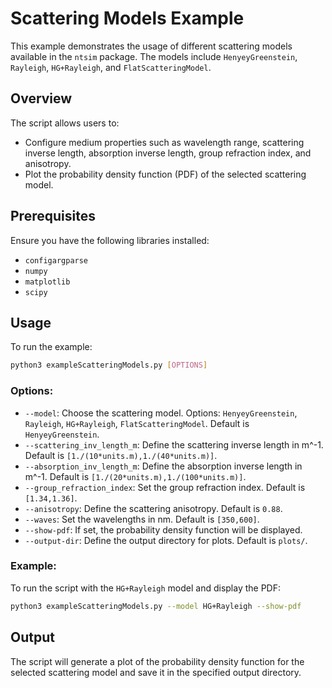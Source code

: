 # Scattering Models Example

This example demonstrates the usage of different scattering models available in the `ntsim` package. The models include `HenyeyGreenstein`, `Rayleigh`, `HG+Rayleigh`, and `FlatScatteringModel`.

## Overview

The script allows users to:

- Configure medium properties such as wavelength range, scattering inverse length, absorption inverse length, group refraction index, and anisotropy.
- Plot the probability density function (PDF) of the selected scattering model.

## Prerequisites

Ensure you have the following libraries installed:

- `configargparse`
- `numpy`
- `matplotlib`
- `scipy`

## Usage

To run the example:

```bash
python3 exampleScatteringModels.py [OPTIONS]
```

### Options:

- `--model`: Choose the scattering model. Options: `HenyeyGreenstein`, `Rayleigh`, `HG+Rayleigh`, `FlatScatteringModel`. Default is `HenyeyGreenstein`.
- `--scattering_inv_length_m`: Define the scattering inverse length in m^-1. Default is `[1./(10*units.m),1./(40*units.m)]`.
- `--absorption_inv_length_m`: Define the absorption inverse length in m^-1. Default is `[1./(20*units.m),1./(100*units.m)]`.
- `--group_refraction_index`: Set the group refraction index. Default is `[1.34,1.36]`.
- `--anisotropy`: Define the scattering anisotropy. Default is `0.88`.
- `--waves`: Set the wavelengths in nm. Default is `[350,600]`.
- `--show-pdf`: If set, the probability density function will be displayed.
- `--output-dir`: Define the output directory for plots. Default is `plots/`.

### Example:

To run the script with the `HG+Rayleigh` model and display the PDF:

```bash
python3 exampleScatteringModels.py --model HG+Rayleigh --show-pdf
```

## Output

The script will generate a plot of the probability density function for the selected scattering model and save it in the specified output directory.
